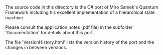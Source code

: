 The source code in this directory is the C# port of Miro Samek's Quantum Framework including his excellent 
implementation of a hierarchical state machine. 

Please consult the application notes (pdf file) in the subfolder 'Documentation' for details about this port.

The file 'VersionHistory.html' lists the version history of the port and the changes in between versions.